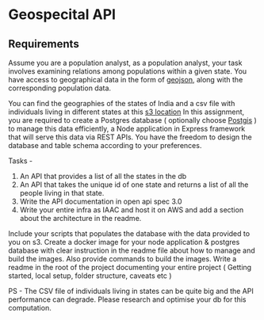 # Geospecital API


## Requirements
Assume you are a population analyst, as a population analyst, your task involves examining relations among populations within a given state. You have access to geographical data in the form of [geojson](https://geojson.org/), along with the corresponding population data.

You can find the geographies of the states of India and a csv file with individuals living in different states at this [s3 location](https://backend-assignment.s3.us-east-2.amazonaws.com/backend-assignment.zip) In this assignment, you are required to create a Postgres database ( optionally choose [Postgis](https://postgis.net/documentation/getting_started/) ) to manage this data efficiently, a Node application in Express framework that will serve this data via REST APIs. You have the freedom to design the database and table schema according to your preferences.

Tasks -
1. An API that provides a list of all the states in the db
2. An API that takes the unique id of one state and returns a list of all the people
living in that state.
3. Write the API documentation in open api spec 3.0
4. Write your entire infra as IAAC and host it on AWS and add a section about
the architecture in the readme.

Include your scripts that populates the database with the data provided to you on s3. Create a docker image for your node application & postgres database with clear instruction in the readme file about how to manage and build the images. Also provide commands to build the images. Write a readme in the root of the project documenting your entire project ( Getting started, local setup, folder structure, caveats etc )

PS - The CSV file of individuals living in states can be quite big and the API performance can degrade. Please research and optimise your db for this computation.

